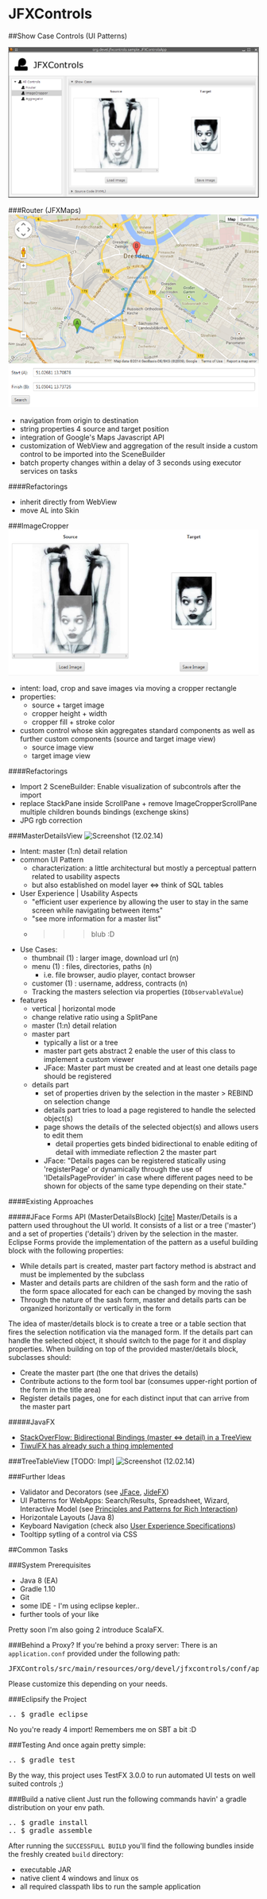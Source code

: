 JFXControls
===========

##Show Case Controls (UI Patterns)

<img src="src/site/screenshots/110214.png" alt="Screenshot (11.02.14)" />

###Router (JFXMaps)
<img src="src/site/screenshots/router_scrot.PNG" alt="Screenshot (12.02.14)" />
* navigation from origin to destination
* string properties 4 source and target position
* integration of Google's Maps Javascript API
* customization of WebView and aggregation of the result inside a custom control to be imported into the SceneBuilder
* batch property changes within a delay of 3 seconds using executor services on tasks

####Refactorings
* inherit directly from WebView
* move AL into Skin

###ImageCropper
<img src="src/site/screenshots/imagecropper_scrot.PNG" alt="Screenshot (12.02.14)" />
* intent: load, crop and save images via moving a cropper rectangle
* properties: 
  * source + target image
  * cropper height + width
  * cropper fill + stroke color
* custom control whose skin aggregates standard components as well as further custom components (source and target image view)
  * source image view
  * target image view


####Refactorings
* Import 2 SceneBuilder: Enable visualization of subcontrols after the import
* replace StackPane inside ScrollPane + remove ImageCropperScrollPane multiple children bounds bindings (exchenge skins)
* JPG rgb correction

###MasterDetailsView
<img src="src/site/screenshots/masterdetails_scrot.PNG" alt="Screenshot (12.02.14)" />
* Intent: master (1:n) detail relation
* common UI Pattern
  * characterization: a little architectural but mostly a perceptual pattern related to usability aspects
  * but also established on model layer <=> think of SQL tables
* User Experience | Usability Aspects
  * "efficient user experience by allowing the user to stay in the same screen while navigating between items"
  * "see more information for a master list"
  * >>> blub :D
* Use Cases: 
  * thumbnail (1) : larger image, download url (n)
  * menu (1) : files, directories, paths (n)
    * i.e. file browser, audio player, contact browser
  * customer (1) : username, address, contracts (n)
  * Tracking the masters selection via properties (<code>IObservableValue</code>)
* features
  * vertical | horizontal mode
  * change relative ratio using a SplitPane
  * master (1:n) detail relation
  * master part
    * typically a list or a tree
    * master part gets abstract 2 enable the user of this class to implement a custom viewer
    * JFace: Master part must be created and at least one details page should be registered
  * details part
    * set of properties driven by the selection in the master > REBIND on selection change
    * details part tries to load a page registered to handle the selected object(s)
    * page shows the details of the selected object(s) and allows users to edit them
      * detail properties gets binded bidirectional to enable editing of detail with immediate reflection 2 the master part
    * JFace: "Details pages can be registered statically using 'registerPage' or dynamically through the use of 'IDetailsPageProvider' in case where different pages need to be shown for objects of the same type depending on their state."

####Existing Approaches

#####JFace Forms API (MasterDetailsBlock) <a href="http://help.eclipse.org/kepler/index.jsp?topic=%2Forg.eclipse.platform.doc.isv%2Fguide%2Fforms_master_details.htm">[cite]</a>
Master/Details is a pattern used throughout the UI world. It consists of a list or a tree ('master') and a set of properties ('details') driven by the selection in the master. Eclipse Forms provide the implementation of the pattern as a useful building block with the following properties:

* While details part is created, master part factory method is abstract and must be implemented by the subclass
* Master and details parts are children of the sash form and the ratio of the form space allocated for each can be changed by moving the sash
* Through the nature of the sash form, master and details parts can be organized horizontally or vertically in the form

The idea of master/details block is to create a tree or a table section that fires the selection notification via the managed form. If the details part can handle the selected object, it should switch to the page for it and display properties. When building on top of the provided master/details block, subclasses should:

* Create the master part (the one that drives the details)
* Contribute actions to the form tool bar (consumes upper-right portion of the form in the title area)
* Register details pages, one for each distinct input that can arrive from the master part

#####JavaFX
* <a href="http://stackoverflow.com/questions/11633472/master-details-with-treeview">StackOverFlow: Bidirectional Bindings (master <=> detail) in a TreeView</a>
* <a href="http://tiwulfx.panemu.com/download/">TiwulFX has already such a thing implemented</a>

###TreeTableView
[TODO: Impl]
<img src="src/site/screenshots/ttv_scrot.PNG" alt="Screenshot (12.02.14)" />


###Further Ideas
* Validator and Decorators (see <a href="http://www.vogella.com/tutorials/EclipseDataBinding/article.html#jfacedb_masterdetail">JFace</a>, <a href="http://www.jidesoft.com/blog/2013/06/06/jidefx-beta-release/">JideFX</a>)
* UI Patterns for WebApps: Search/Results, Spreadsheet, Wizard, Interactive Model (see <a href="http://designingwebinterfaces.com/designing-web-interfaces-12-screen-patterns">Principles and Patterns for Rich Interaction</a>)
* Horizontale Layouts (Java 8)
* Keyboard Navigation (check also <a href="https://wiki.openjdk.java.net/display/OpenJFX/User+Experience+Specifications">User Experience Specifications</a>)
* Tooltipp sytling of a control via CSS

##Common Tasks

###System Prerequisites
* Java 8 (EA)
* Gradle 1.10
* Git
* some IDE - I'm using eclipse kepler..
* further tools of your like

Pretty soon I'm also going 2 introduce ScalaFX.

###Behind a Proxy?
If you're behind a proxy server: There is an <code>application.conf</code> provided under the following path:

<pre>
JFXControls/src/main/resources/org/devel/jfxcontrols/conf/application.conf
</pre>

Please customize this depending on your needs.

###Eclipsify the Project

<pre>
.. $ gradle eclipse
</pre>

No you're ready 4 import! Remembers me on SBT a bit :D

###Testing
And once again pretty simple:

<pre>
.. $ gradle test
</pre>

By the way, this project uses TestFX 3.0.0 to run automated UI tests on well suited controls ;)

###Build a native client
Just run the following commands havin' a gradle distribution on your env path.

<pre>
.. $ gradle install
.. $ gradle assemble
</pre>

After running the <code>SUCCESSFULL BUILD</code> you'll find the following bundles inside the freshly created <code>build</code> directory:

* executable JAR
* native client 4 windows and linux os
* all required classpath libs to run the sample application
